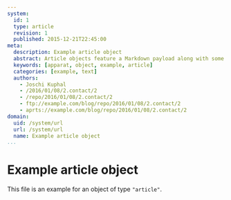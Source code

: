 ```yaml
---
system:
  id: 1
  type: article
  revision: 1
  published: 2015-12-21T22:45:00
meta:
  description: Example article object
  abstract: Article objects feature a Markdown payload along with some custom properties
  keywords: [apparat, object, example, article]
  categories: [example, text]
  authors:
    - Joschi Kuphal
    - /2016/01/08/2.contact/2
    - /repo/2016/01/08/2.contact/2
    - ftp://example.com/blog/repo/2016/01/08/2.contact/2
    - aprts://example.com/blog/repo/2016/01/08/2.contact/2
domain:
  uid: /system/url
  url: /system/url
  name: Example article object
...
```

# Example article object

This file is an example for an object of type `"article"`.
